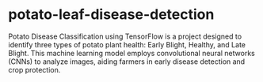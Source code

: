 # potato-leaf-disease-detection
Potato Disease Classification using TensorFlow is a project designed to identify three types of potato plant health: Early Blight, Healthy, and Late Blight. This machine learning model employs convolutional neural networks (CNNs) to analyze images, aiding farmers in early disease detection and crop protection.
